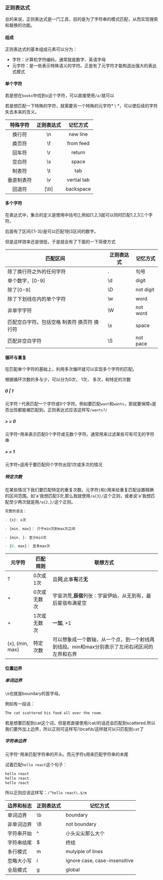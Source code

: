 ### 正则表达式

总的来说，正则表达式是一门工具，目的是为了字符串的模式匹配，从而实现搜索和替换的功能。

#### 组成

正则表达式的基本组成元素可以分为： 

- 字符：计算机字符编码，通常就是数字、英语字母
- 元字符：是一些表示特殊语义的字符。正是有了元字符才能构造出强大的表达式模式

#### 单个字符

若是想在`books`中找到o这个字符，可以直接使用`/a/`就可以

若是想匹配一下特殊的字符，就需要另一个特殊的元字符* \ *，可以使后续的字符失去本来的含义。

|  特殊字符  | 正则表达式 |  记忆方式   |
| :--------: | :--------: | :---------: |
|   换行符   |     \n     |  new line   |
|   换页符   |     \f     |  from feed  |
|   回车符   |     \r     |   return    |
|   空白符   |     \s     |    space    |
|   制表符   |     \t     |     tab     |
| 垂直制表符 |     \v     | vertial tab |
|   回退符   |    [\b]    |  backspace  |



#### 多个字符

在表达式中，集合的定义是使用中括号[],例如[1,2,3就可以同时匹配1,2,3三个字符。

后面有了区间/[1-3]/是可以匹配1到3区间的数字。

但是这样效率还是很低，于是就会有了下面的一下简便方式

| 匹配区间                                    | 正则表达式 | 记忆方式  |
| ------------------------------------------- | ---------- | --------- |
| 除了换行符之外的任何字符                    | .          | 句号      |
| 单个数字，[0-9]                             | \d         | digit     |
| 除了[0-9]                                   | \D         | not digit |
| 除了下划线在内的单个字符                    | \w         | word      |
| 非单字字符                                  | \W         | not word  |
| 匹配空白字符。包括空格 制表符 换页符 换行符 | \s         | space     |
| 匹配非空白字符                              | \S         | not pace  |



#### 循环与重复

在匹配单个字符的基础上，利用多次循环就可以实现多个字符的匹配。

根据循环次数的多与少，可以分为0次， 1次， 多次，和特定的次数

##### 0 | 1

元字符`？`代表匹配一个字符或0个字符。例如要匹配`want`和`wants`，那就要保障`s`是否出现都能被匹配到。正则表达式应该这样写`/wants?/`

##### > = 0

元字符`*`用来表示匹配0个字符或无数个字符。通常用来过滤某些可有可无的字符串

##### > = 1

元字符`+`适用于要匹配同个字符出现1次或多次的情况

##### 特定次数

在某些情况下我们要匹配特定的重复次数。元字符`{`和`}`用来给重复匹配设置精确的区间范围。如'a'我想匹配3次,那么我就使用`/a{3}/`这个正则，或者说'a'我想匹配至少两次就是用`/a{2,}/`这个正则。

```js
完整的语法：

- {x}: x次

- {min, max}： 介于min次到max次之间

- {min, }: 至少min次

- {0, max}： 至多max次
```





| 元字符          | 匹配规则    | 联想方式                                                     |
| --------------- | ----------- | ------------------------------------------------------------ |
| ?               | 0次或1次    | 且**问**,此事**有**还**无**                                  |
| *               | 0次或无数次 | 宇宙洪荒,**辰宿**列张：宇宙伊始，从无到有，最后星宿布满星空  |
| +               | 1次或无数次 | **一加**, +1                                                 |
| {x}, {min, max} | 特定次数    | 可以想象成一个数轴，从一个点，到一个射线再到线段。min和max分别表示了左闭右闭区间的左界和右界 |

#### 位置边界

##### 单词边界

`\b`也就是boundary的首字母。

例如有一段话：

```js
The cat scattered his food all over the room.
```

若是想要匹配到cat这个词，但是若直接使用/cat/的话还会匹配到scattered.所以我们要外加上边界，所以正则可这样写/\bcat\b/这样就可以只匹配到`cat`了

##### 字符串边界

元字符`^`用来匹配字符串的开头。而元字符`$`用来匹配字符串的末尾

试着匹配`hello react`这个句子：

```js
hello react
hello react
hello react
```

所以正则应该这样写：`/^hello react\.$/m`

| 边界和标志 | 正则表达式 | 记忆方式                      |
| ---------- | ---------- | ----------------------------- |
| 单词边界   | \b         | boundary                      |
| 非单词边界 | \B         | not boundary                  |
| 字符串开始 | ^          | 小头尖尖那么大个              |
| 字符串结尾 | $          | 终结                          |
| 多行模式   | m          | mulyiple of lines             |
| 忽略大小写 | i          | ignore case, case-insensitive |
| 全局模式   | g          | global                        |

















